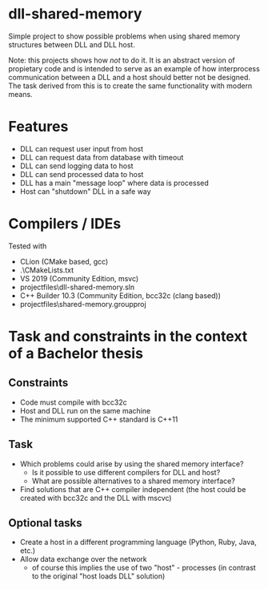 # dll-shared-memory
Simple project to show possible problems when using shared memory structures between DLL and DLL host.

Note: this projects shows how *not* to do it. It is an abstract version of propietary code and is intended to serve as an example of how interprocess communication between a DLL and a host should better not be designed. The task derived from this is to create the same functionality with modern means.

# Features

* DLL can request user input from host
* DLL can request data from database with timeout
* DLL can send logging data to host
* DLL can send processed data to host
* DLL has a main "message loop" where data is processed
* Host can "shutdown" DLL in a safe way

# Compilers / IDEs

Tested with
* CLion (CMake based, gcc)
 * .\CMakeLists.txt
* VS 2019 (Community Edition, msvc)
 * projectfiles\dll-shared-memory.sln
* C++ Builder 10.3 (Community Edition, bcc32c (clang based))
 * projectfiles\shared-memory.groupproj

# Task and constraints in the context of a Bachelor thesis

## Constraints

* Code must compile with bcc32c
* Host and DLL run on the same machine
* The minimum supported C++ standard is C++11

## Task

* Which problems could arise by using the shared memory interface?
  * Is it possible to use different compilers for DLL and host?
  * What are possible alternatives to a shared memory interface?
* Find solutions that are C++ compiler independent (the host could be created with bcc32c and the DLL with mscvc)

## Optional tasks

* Create a host in a different programming language (Python, Ruby, Java, etc.)
* Allow data exchange over the network
  * of course this implies the use of two "host" - processes (in contrast to the original "host loads DLL" solution)

